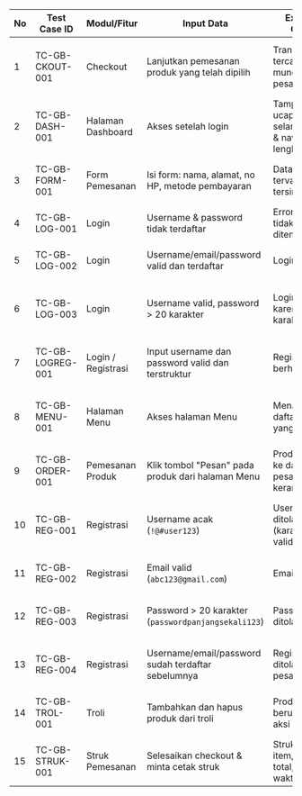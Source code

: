 | No | Test Case ID     | Modul/Fitur        | Input Data                                          | Expected Output                                   | Actual Output                   | Status   | Catatan                                    |
| -- | ---------------- | ------------------ | --------------------------------------------------- | ------------------------------------------------- | ------------------------------- | -------- | ------------------------------------------ |
| 1  | TC-GB-CKOUT-001  | Checkout           | Lanjutkan pemesanan produk yang telah dipilih       | Transaksi tercatat, muncul detail pesanan & total | Detail tidak muncul             | **Fail** | Validasi akhir transaksi tidak berhasil    |
| 2  | TC-GB-DASH-001   | Halaman Dashboard  | Akses setelah login                                 | Tampilkan ucapan selamat datang & navbar lengkap  | Navbar dan ucapan muncul        | **Pass** | Tampilan sesuai peran user                 |
| 3  | TC-GB-FORM-001   | Form Pemesanan     | Isi form: nama, alamat, no HP, metode pembayaran    | Data tervalidasi dan tersimpan                    | Semua data tampil dan tersimpan | **Pass** | Input pemesanan berhasil dan aman          |
| 4  | TC-GB-LOG-001    | Login              | Username & password tidak terdaftar                 | Error: "Akun tidak ditemukan"                     | Login gagal                     | **Pass** | Validasi login invalid berfungsi           |
| 5  | TC-GB-LOG-002    | Login              | Username/email/password valid dan terdaftar         | Login berhasil                                    | Login berhasil                  | **Pass** | Autentikasi sesuai akun valid              |
| 6  | TC-GB-LOG-003    | Login              | Username valid, password > 20 karakter              | Login ditolak karena panjang karakter             | Login diterima                  | **Fail** | Validasi panjang password belum diterapkan |
| 7  | TC-GB-LOGREG-001 | Login / Registrasi | Input username dan password valid dan terstruktur   | Registrasi/login berhasil                         | Login diterima                  | **Pass** | Validasi input struktural berhasil         |
| 8  | TC-GB-MENU-001   | Halaman Menu       | Akses halaman Menu                                  | Menampilkan daftar produk yang tersedia           | Produk tampil sesuai            | **Pass** | Data produk sesuai dengan database         |
| 9  | TC-GB-ORDER-001  | Pemesanan Produk   | Klik tombol "Pesan" pada produk dari halaman Menu   | Produk masuk ke daftar pesanan atau keranjang     | Produk tidak masuk              | **Fail** | Alur pemesanan tidak berjalan              |
| 10 | TC-GB-REG-001    | Registrasi         | Username acak (`!@#user123`)                        | Username ditolak (karakter tidak valid)           | Username diterima               | **Fail** | Validasi karakter username masih longgar   |
| 11 | TC-GB-REG-002    | Registrasi         | Email valid (`abc123@gmail.com`)                    | Email diterima                                    | Email diterima                  | **Pass** | Validasi email berhasil                    |
| 12 | TC-GB-REG-003    | Registrasi         | Password > 20 karakter (`passwordpanjangsekali123`) | Password ditolak                                  | Password diterima               | **Fail** | Tidak ada batas panjang password           |
| 13 | TC-GB-REG-004    | Registrasi         | Username/email/password sudah terdaftar sebelumnya  | Registrasi ditolak, muncul pesan error            | Registrasi ditolak              | **Pass** | Duplikasi data berhasil dicegah            |
| 14 | TC-GB-TROL-001   | Troli              | Tambahkan dan hapus produk dari troli               | Produk & total berubah sesuai aksi                | Fungsi tambah/hapus bekerja     | **Pass** | Troli dinamis dan perhitungan akurat       |
| 15 | TC-GB-STRUK-001  | Struk Pemesanan    | Selesaikan checkout & minta cetak struk             | Struk tampil: item, harga, total, dan waktu       | Struk tidak muncul              | **Fail** | Modul cetak struk belum terhubung          |
